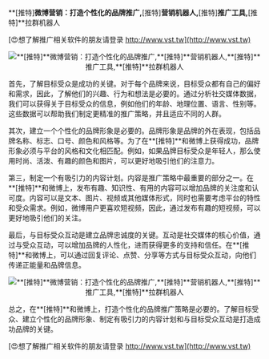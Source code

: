 **[推特]**微博营销：打造个性化的品牌推广,**[推特]**营销机器人,**[推特]**推广工具,**[推特]**拉群机器人

[😍想了解推广相关软件的朋友请登录 http://www.vst.tw](http://www.vst.tw)

 <center><img src="https://vst.tw/MP4/tuiguang/png/4.png" alt="**[推特]**微博营销：打造个性化的品牌推广,**[推特]**营销机器人,**[推特]**推广工具,**[推特]**拉群机器人"></center>

首先，了解目标受众是成功的关键。对于每个品牌来说，目标受众都有自己的偏好和需求，因此，了解他们的兴趣、行为和想法是必要的。通过分析社交媒体数据，我们可以获得关于目标受众的信息，例如他们的年龄、地理位置、语言、性别等。这些数据可以帮助我们制定更精准的推广策略，并且适应不同的人群。

其次，建立一个个性化的品牌形象是必要的。品牌形象是品牌的外在表现，包括品牌名称、标志、口号、颜色和风格等。为了在**[推特]**和微博上获得成功，品牌形象必须与平台的风格和文化相匹配。例如，如果品牌目标受众是年轻人，那么使用时尚、活泼、有趣的颜色和图片，可以更好地吸引他们的注意力。

第三，制定一个有吸引力的内容计划。内容是推广策略中最重要的部分之一。在**[推特]**和微博上，发布有趣、知识性、有用的内容可以增加品牌的关注度和认可度。内容可以是文本、图片、视频或其他媒体形式，同时也需要考虑平台的特性和受众需求。例如，微博用户更喜欢短视频，因此，通过发布有趣的短视频，可以更好地吸引他们的关注。

最后，与目标受众互动是建立品牌忠诚度的关键。互动是社交媒体的核心价值，通过与受众互动，可以增加品牌的人性化，进而获得更多的支持和信任。在**[推特]**和微博上，可以通过回复评论、点赞、分享等方式与目标受众互动，向他们传递正能量和品牌信息。

 <center><img src="https://vst.tw/MP4/tuiguang/png/5.png" alt="**[推特]**微博营销：打造个性化的品牌推广,**[推特]**营销机器人,**[推特]**推广工具,**[推特]**拉群机器人"></center>

总之，在**[推特]**和微博上，打造个性化的品牌推广策略是必要的。了解目标受众、建立个性化的品牌形象、制定有吸引力的内容计划和与目标受众互动是打造成功品牌的关键。

[😍想了解推广相关软件的朋友请登录 http://www.vst.tw](http://www.vst.tw)



